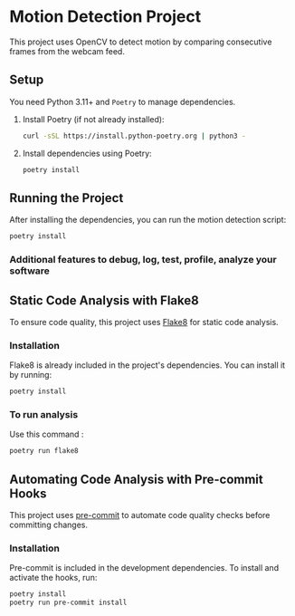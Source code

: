 # Motion Detection Project

This project uses OpenCV to detect motion by comparing consecutive frames from the webcam feed.

## Setup

You need Python 3.11+ and `Poetry` to manage dependencies.

1. Install Poetry (if not already installed):
    ```bash
    curl -sSL https://install.python-poetry.org | python3 -
    ```

2. Install dependencies using Poetry:
    ```bash
    poetry install
    ```

## Running the Project

After installing the dependencies, you can run the motion detection script:

```bash
poetry install
```

### Additional features to debug, log, test, profile, analyze your software

## Static Code Analysis with Flake8
To ensure code quality, this project uses [Flake8](https://flake8.pycqa.org/) for static code analysis.  

### Installation
Flake8 is already included in the project's dependencies. You can install it by running:
```bash
poetry install
```

### To run analysis
Use this command :
```bash
poetry run flake8
```


## Automating Code Analysis with Pre-commit Hooks
This project uses [pre-commit](https://pre-commit.com/) to automate code quality checks before committing changes.  

### Installation
Pre-commit is included in the development dependencies. To install and activate the hooks, run:
```bash
poetry install
poetry run pre-commit install
```
